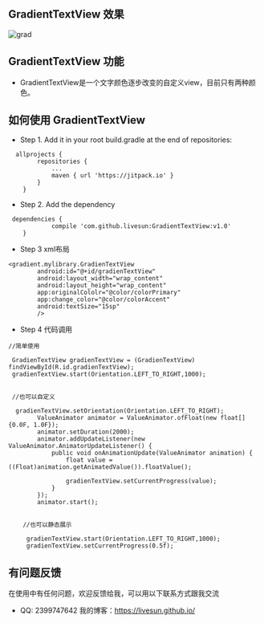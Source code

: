## GradientTextView 效果

![grad](https://cloud.githubusercontent.com/assets/27534854/26811851/e7ca915a-4aa6-11e7-993a-0f60f53132fa.gif)

## GradientTextView 功能
* GradientTextView是一个文字颜色逐步改变的自定义view，目前只有两种颜色。

## 如何使用 GradientTextView

* Step 1. Add it in your root build.gradle at the end of repositories:

```
  allprojects {
    	repositories {
			...
			maven { url 'https://jitpack.io' }
		}
	}
```
* Step 2. Add the dependency

```
 dependencies {
            compile 'com.github.livesun:GradientTextView:v1.0'
	}
```
* Step 3 xml布局

```
<gradient.mylibrary.GradienTextView
        android:id="@+id/gradienTextView"
        android:layout_width="wrap_content"
        android:layout_height="wrap_content" 
        app:originalCololr="@color/colorPrimary"
        app:change_color="@color/colorAccent"
        android:textSize="15sp"
        />
```
* Step 4 代码调用
```
//简单使用

 GradienTextView gradienTextView = (GradienTextView) findViewById(R.id.gradienTextView);
 gradienTextView.start(Orientation.LEFT_TO_RIGHT,1000);
 
 
 //也可以自定义
 
  gradienTextView.setOrientation(Orientation.LEFT_TO_RIGHT);
        ValueAnimator animator = ValueAnimator.ofFloat(new float[]{0.0F, 1.0F});
        animator.setDuration(2000);
        animator.addUpdateListener(new ValueAnimator.AnimatorUpdateListener() {
            public void onAnimationUpdate(ValueAnimator animation) {
                float value = ((Float)animation.getAnimatedValue()).floatValue();

                gradienTextView.setCurrentProgress(value);
            }
        });
        animator.start();
        
        
    //也可以静态展示
    
     gradienTextView.start(Orientation.LEFT_TO_RIGHT,1000);
     gradienTextView.setCurrentProgress(0.5f);
```


## 有问题反馈
在使用中有任何问题，欢迎反馈给我，可以用以下联系方式跟我交流

* QQ: 2399747642
我的博客：https://livesun.github.io/
